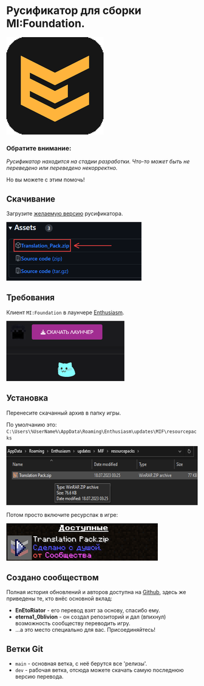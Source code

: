 # Русификатор для сборки MI:Foundation.

<img alt="preview" src="Translation_Pack/pack.png" height="256">

### Обратите внимание:

_Русификатор находится на стадии разработки. Что-то может быть не переведено или переведено некорректно._

Но вы можете с этим помочь!

## Скачивание

Загрузите [желаемую версию][version] русификатора.

<img alt="preview" src="Pics/download pack.png" height="154">

## Требования

Клиент `MI:Foundation` в лаунчере [Enthusiasm][site].

<img alt="preview" src="Pics/download launcher.png" height="158">

## Установка

Перенесите скачанный архив в папку игры. 

По умолчанию это: `C:\Users\%UserName%\AppData\Roaming\Enthusiasm\updates\MIF\resourcepacks`

<img alt="preview" src="Pics/in folder.png" height="155">

Потом просто включите ресурспак в игре:

<img alt="preview" src="Pics/enable resourcepack.png" height="98">

## Создано сообществом

Полная история обновлений и авторов доступна на [Github][history], здесь же приведены те, кто внёс основной вклад: 
- **EnEtoRiator** - его перевод взят за основу, спасибо ему.
- **eterna1_0blivion** - он создал репозиторий и дал (впихнул) возможность сообществу переводить игру.
- ...а это место специально для вас. Присоединяйтесь!

## Ветки Git

- `main` - основная ветка, с неё берутся все 'релизы'.
- `dev` - рабочая ветка, отсюда можете скачать самую последнюю версию перевода.

[version]: https://github.com/eterna1-0blivion/enthusiasm-translation/releases/ "Все релизы"
[history]: https://github.com/eterna1-0blivion/enthusiasm-translation/commits/main "История проекта"
[site]: https://enthusiasm.pro/about "Сайт игры"